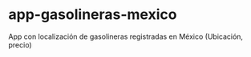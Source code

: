 # app-gasolineras-mexico
App con localización de gasolineras registradas en México (Ubicación, precio)
